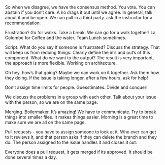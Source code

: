 So when we disagree, we have the consensus method. You vote. You can abstain if you don’t care. A no drags it out until we agree. 
In general, talk about it and be open. 
We can pull in a third party. ask the instructor for a recommendation.

Frustration? 
Go for walks. 
Take a break. 
We can go for a walk together! La Colombe for Coffee and the water. 
Team Lunch sometimes.

Script. What do you say if someone is frustrated? 
Discuss the strategy. That will keep us from redoing things. 
Clearly define the in’s and out’s of this component. What do we want to the output? The result is very important, the approach is more flexible. 
Working on architecture.

Oh hey, how’s that going? Maybe we can work on it together. Ask them how they doing. 
If the issue is taking longer, after a few hours, ask for help!

Don’t assign time limits for people. Guesstimates. Divide and conquer!

We discuss the problems in a group with each other. Talk about your issue with the person, so we are on the same page.

Merging. 
Boilermaker. It’s amazing! We have to communicate. 
Try to break things into smaller files. It makes things easier. 
Morning is a great time to make sure we are all on the same page.

Pull requests - you have to assign someone to look at it. Who ever can get to it reviews it, and that person asks if they can delete the branch and they do. 
The person assigned to the issue handles it and closes it out.

Everyone does a pull request, it gets merged if its approved. It should be done several times a day.